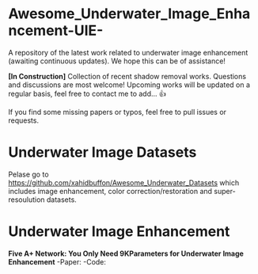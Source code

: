 # Awesome_Underwater_Image_Enhancement-UIE-
A repository of the latest work related to underwater image enhancement (awaiting continuous updates). 
We hope this can be of assistance!

**[In Construction]** 
Collection of recent shadow removal works. Questions and discussions are most welcome! Upcoming works will be updated on a regular basis, feel free to contact me to add... 👍


If you find some missing papers or typos, feel free to pull issues or requests.

# Underwater Image Datasets

Pelase go to https://github.com/xahidbuffon/Awesome_Underwater_Datasets which includes image enhancement, color correction/restoration and super-resoulution datasets.

# Underwater Image Enhancement
**Five A+ Network: You Only Need 9KParameters for Underwater Image Enhancement**
-Paper: 
-Code:
